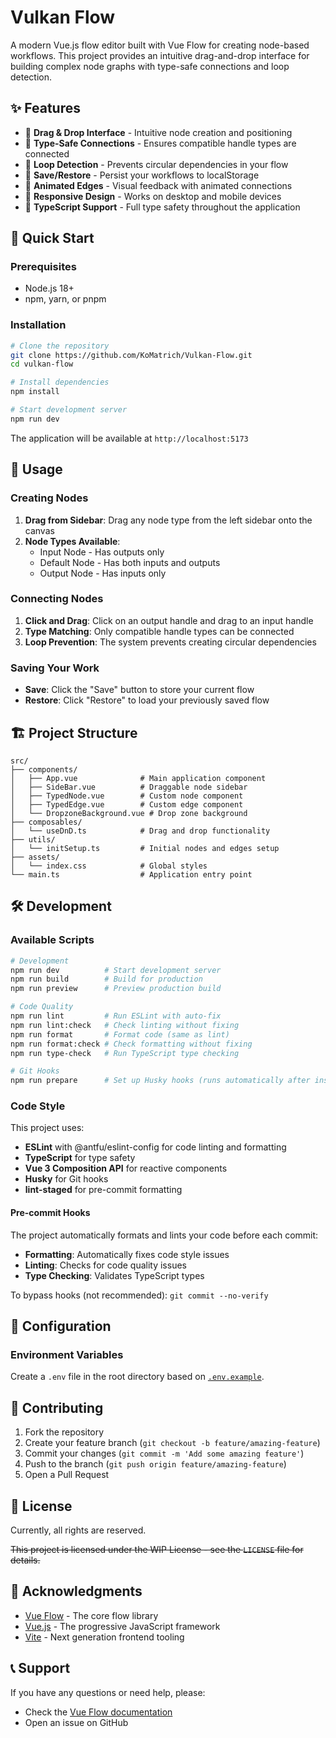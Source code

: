# Vulkan Flow

A modern Vue.js flow editor built with Vue Flow for creating node-based workflows. This project provides an intuitive
drag-and-drop interface for building complex node graphs with type-safe connections and loop detection.

## ✨ Features

- 🎯 **Drag & Drop Interface** - Intuitive node creation and positioning
- 🔗 **Type-Safe Connections** - Ensures compatible handle types are connected
- 🚫 **Loop Detection** - Prevents circular dependencies in your flow
- 💾 **Save/Restore** - Persist your workflows to localStorage
- 🎨 **Animated Edges** - Visual feedback with animated connections
- 📱 **Responsive Design** - Works on desktop and mobile devices
- 🔧 **TypeScript Support** - Full type safety throughout the application

## 🚀 Quick Start

### Prerequisites

- Node.js 18+
- npm, yarn, or pnpm

### Installation

```bash
# Clone the repository
git clone https://github.com/KoMatrich/Vulkan-Flow.git
cd vulkan-flow

# Install dependencies
npm install

# Start development server
npm run dev
```

The application will be available at `http://localhost:5173`

## 📖 Usage

### Creating Nodes

1. **Drag from Sidebar**: Drag any node type from the left sidebar onto the canvas
2. **Node Types Available**:
    - Input Node - Has outputs only
    - Default Node - Has both inputs and outputs
    - Output Node - Has inputs only

### Connecting Nodes

1. **Click and Drag**: Click on an output handle and drag to an input handle
2. **Type Matching**: Only compatible handle types can be connected
3. **Loop Prevention**: The system prevents creating circular dependencies

### Saving Your Work

- **Save**: Click the "Save" button to store your current flow
- **Restore**: Click "Restore" to load your previously saved flow

## 🏗️ Project Structure

```
src/
├── components/
│   ├── App.vue              # Main application component
│   ├── SideBar.vue          # Draggable node sidebar
│   ├── TypedNode.vue        # Custom node component
│   ├── TypedEdge.vue        # Custom edge component
│   └── DropzoneBackground.vue # Drop zone background
├── composables/
│   └── useDnD.ts            # Drag and drop functionality
├── utils/
│   └── initSetup.ts         # Initial nodes and edges setup
├── assets/
│   └── index.css            # Global styles
└── main.ts                  # Application entry point
```

## 🛠️ Development

### Available Scripts

```bash
# Development
npm run dev          # Start development server
npm run build        # Build for production
npm run preview      # Preview production build

# Code Quality
npm run lint         # Run ESLint with auto-fix
npm run lint:check   # Check linting without fixing
npm run format       # Format code (same as lint)
npm run format:check # Check formatting without fixing
npm run type-check   # Run TypeScript type checking

# Git Hooks
npm run prepare      # Set up Husky hooks (runs automatically after install)
```

### Code Style

This project uses:

- **ESLint** with @antfu/eslint-config for code linting and formatting
- **TypeScript** for type safety
- **Vue 3 Composition API** for reactive components
- **Husky** for Git hooks
- **lint-staged** for pre-commit formatting

#### Pre-commit Hooks

The project automatically formats and lints your code before each commit:

- **Formatting**: Automatically fixes code style issues
- **Linting**: Checks for code quality issues
- **Type Checking**: Validates TypeScript types

To bypass hooks (not recommended): `git commit --no-verify`

## 🔧 Configuration

### Environment Variables

Create a `.env` file in the root directory based on [`.env.example`](.env.example).

## 🤝 Contributing

1. Fork the repository
2. Create your feature branch (`git checkout -b feature/amazing-feature`)
3. Commit your changes (`git commit -m 'Add some amazing feature'`)
4. Push to the branch (`git push origin feature/amazing-feature`)
5. Open a Pull Request

## 📝 License

Currently, all rights are reserved.

~~This project is licensed under the WIP License - see the `LICENSE` file for details.~~

## 🙏 Acknowledgments

- [Vue Flow](https://vueflow.dev/) - The core flow library
- [Vue.js](https://vuejs.org/) - The progressive JavaScript framework
- [Vite](https://vitejs.dev/) - Next generation frontend tooling

## 📞 Support

If you have any questions or need help, please:

- Check the [Vue Flow documentation](https://vueflow.dev/guide/)
- Open an issue on GitHub
